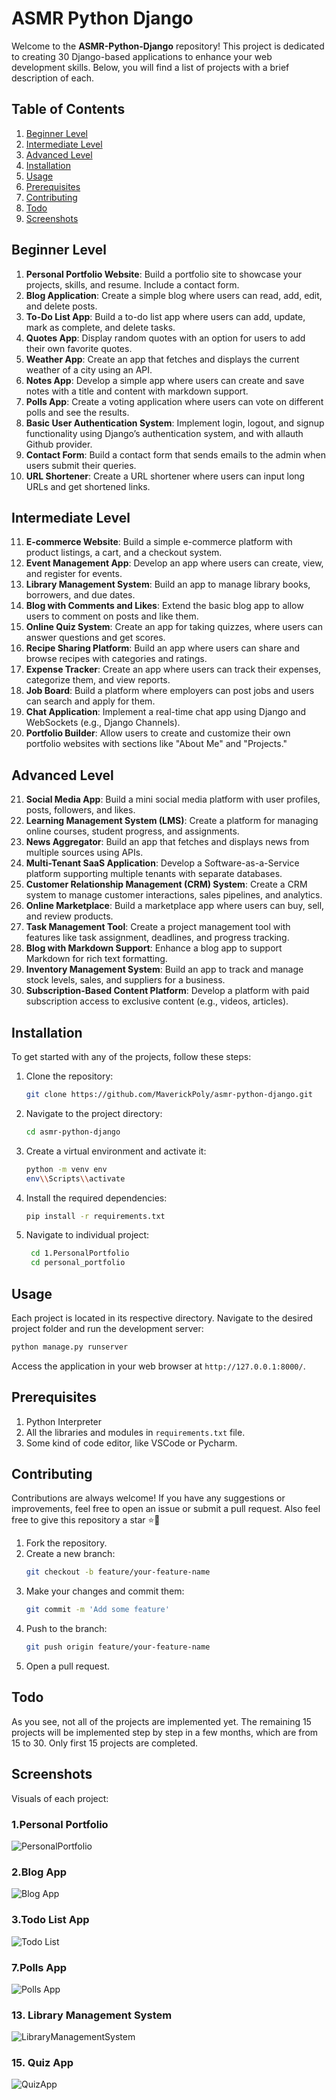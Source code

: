 # ASMR Python Django

Welcome to the **ASMR-Python-Django** repository! This project is dedicated to creating 30 Django-based applications to enhance your web development skills. Below, you will find a list of projects with a brief description of each.

## Table of Contents

1. [Beginner Level](#beginner-level)
2. [Intermediate Level](#intermediate-level)
3. [Advanced Level](#advanced-level)
4. [Installation](#installation)
5. [Usage](#usage)
6. [Prerequisites](#[rerequisites)
7. [Contributing](#contributing)
8. [Todo](#todo)
9. [Screenshots](#screenshots)

## Beginner Level

1. **Personal Portfolio Website**: Build a portfolio site to showcase your projects, skills, and resume. Include a contact form.
2. **Blog Application**: Create a simple blog where users can read, add, edit, and delete posts.
3. **To-Do List App**: Build a to-do list app where users can add, update, mark as complete, and delete tasks.
4. **Quotes App**: Display random quotes with an option for users to add their own favorite quotes.
5. **Weather App**: Create an app that fetches and displays the current weather of a city using an API.
6. **Notes App**: Develop a simple app where users can create and save notes with a title and content with markdown support.
7. **Polls App**: Create a voting application where users can vote on different polls and see the results.
8. **Basic User Authentication System**: Implement login, logout, and signup functionality using Django’s authentication system, and with allauth Github provider.
9. **Contact Form**: Build a contact form that sends emails to the admin when users submit their queries.
10. **URL Shortener**: Create a URL shortener where users can input long URLs and get shortened links.

## Intermediate Level

11. **E-commerce Website**: Build a simple e-commerce platform with product listings, a cart, and a checkout system.
12. **Event Management App**: Develop an app where users can create, view, and register for events.
13. **Library Management System**: Build an app to manage library books, borrowers, and due dates.
14. **Blog with Comments and Likes**: Extend the basic blog app to allow users to comment on posts and like them.
15. **Online Quiz System**: Create an app for taking quizzes, where users can answer questions and get scores.
16. **Recipe Sharing Platform**: Build an app where users can share and browse recipes with categories and ratings.
17. **Expense Tracker**: Create an app where users can track their expenses, categorize them, and view reports.
18. **Job Board**: Build a platform where employers can post jobs and users can search and apply for them.
19. **Chat Application**: Implement a real-time chat app using Django and WebSockets (e.g., Django Channels).
20. **Portfolio Builder**: Allow users to create and customize their own portfolio websites with sections like "About Me" and "Projects."

## Advanced Level

21. **Social Media App**: Build a mini social media platform with user profiles, posts, followers, and likes.
22. **Learning Management System (LMS)**: Create a platform for managing online courses, student progress, and assignments.
23. **News Aggregator**: Build an app that fetches and displays news from multiple sources using APIs.
24. **Multi-Tenant SaaS Application**: Develop a Software-as-a-Service platform supporting multiple tenants with separate databases.
25. **Customer Relationship Management (CRM) System**: Create a CRM system to manage customer interactions, sales pipelines, and analytics.
26. **Online Marketplace**: Build a marketplace app where users can buy, sell, and review products.
27. **Task Management Tool**: Create a project management tool with features like task assignment, deadlines, and progress tracking.
28. **Blog with Markdown Support**: Enhance a blog app to support Markdown for rich text formatting.
29. **Inventory Management System**: Build an app to track and manage stock levels, sales, and suppliers for a business.
30. **Subscription-Based Content Platform**: Develop a platform with paid subscription access to exclusive content (e.g., videos, articles).

## Installation

To get started with any of the projects, follow these steps:

1. Clone the repository:

   ```bash
   git clone https://github.com/MaverickPoly/asmr-python-django.git
   ```

2. Navigate to the project directory:

   ```bash
   cd asmr-python-django
   ```

3. Create a virtual environment and activate it:

   ```bash
   python -m venv env
   env\\Scripts\\activate
   ```

4. Install the required dependencies:

   ```bash
   pip install -r requirements.txt
   ```

5. Navigate to individual project:

   ```bash
    cd 1.PersonalPortfolio
    cd personal_portfolio
   ```

## Usage

Each project is located in its respective directory. Navigate to the desired project folder and run the development server:

```bash
python manage.py runserver
```

Access the application in your web browser at `http://127.0.0.1:8000/`.

## Prerequisites

1. Python Interpreter
2. All the libraries and modules in `requirements.txt` file.
3. Some kind of code editor, like VSCode or Pycharm.

## Contributing

Contributions are always welcome! If you have any suggestions or improvements, feel free to open an issue or submit a pull request. Also feel free to give this repository a star ⭐🌟

1. Fork the repository.
2. Create a new branch:
   ```bash
   git checkout -b feature/your-feature-name
   ```
3. Make your changes and commit them:
   ```bash
   git commit -m 'Add some feature'
   ```
4. Push to the branch:
   ```bash
   git push origin feature/your-feature-name
   ```
5. Open a pull request.

## Todo

As you see, not all of the projects are implemented yet. The remaining 15 projects will be implemented step by step in a few months, which are from 15 to 30. Only first 15 projects are completed.

## Screenshots

Visuals of each project:

### 1.Personal Portfolio

![PersonalPortfolio](screenshots/project1.png)

### 2.Blog App

![Blog App](screenshots/project2.png)

### 3.Todo List App

![Todo List](screenshots/project3.png)

### 7.Polls App

![Polls App](screenshots/project7.png)

### 13. Library Management System

![LibraryManagementSystem](screenshots/project13.png)

### 15. Quiz App

![QuizApp](screenshots/project15.png)
